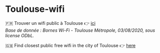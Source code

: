 # Toulouse-wifi

:fr:
Trouver un wifi public à Toulouse :point_right: [ici](https://wifitoulouse.fr)  
*Base de donnée : Bornes Wi-Fi - Toulouse Métropole, 03/08/2020, sous license ODbL.*

:uk:
Find closest public free wifi in the city of Toulouse :point_right: [here](https://wifitoulouse.fr)